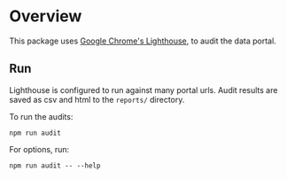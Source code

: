 # Overview

This package uses [Google Chrome's Lighthouse](https://github.com/GoogleChrome/lighthouse), to audit the data portal.

## Run

Lighthouse is configured to run against many portal urls. Audit results are saved as csv and html to the `reports/` directory.

To run the audits:

```
npm run audit
```

For options, run:

```
npm run audit -- --help
```
